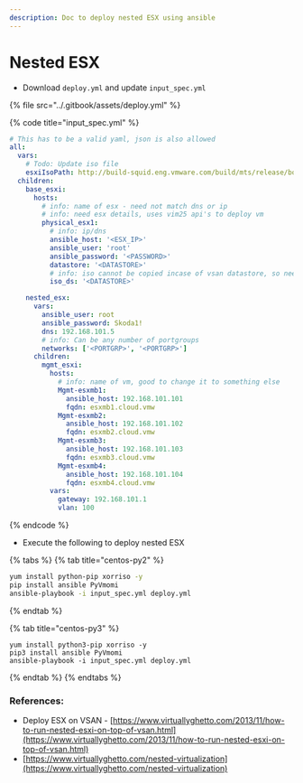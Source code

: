```yaml
---
description: Doc to deploy nested ESX using ansible
---
```


# Nested ESX

* Download `deploy.yml` and update `input_spec.yml`

{% file src="../.gitbook/assets/deploy.yml" %}

{% code title="input\_spec.yml" %}
```yaml
# This has to be a valid yaml, json is also allowed
all:
  vars:
    # Todo: Update iso file
    esxiIsoPath: http://build-squid.eng.vmware.com/build/mts/release/bora-15843807/publish/VMware-VMvisor-Installer-7.0.0-15843807.x86_64.iso
  children:
    base_esxi:
      hosts:
        # info: name of esx - need not match dns or ip
        # info: need esx details, uses vim25 api's to deploy vm
        physical_esx1:
          # info: ip/dns
          ansible_host: '<ESX_IP>'
          ansible_user: 'root'
          ansible_password: '<PASSWORD>'
          datastore: '<DATASTORE>'
          # info: iso cannot be copied incase of vsan datastore, so need to have a non vsan disk for iso copy
          iso_ds: '<DATASTORE>'

    nested_esx:
      vars:
        ansible_user: root
        ansible_password: Skoda1!
        dns: 192.168.101.5
        # info: Can be any number of portgroups
        networks: ['<PORTGRP>', '<PORTGRP>']
      children:
        mgmt_esxi:
          hosts:
            # info: name of vm, good to change it to something else
            Mgmt-esxmb1:
              ansible_host: 192.168.101.101
              fqdn: esxmb1.cloud.vmw
            Mgmt-esxmb2:
              ansible_host: 192.168.101.102
              fqdn: esxmb2.cloud.vmw
            Mgmt-esxmb3:
              ansible_host: 192.168.101.103
              fqdn: esxmb3.cloud.vmw
            Mgmt-esxmb4:
              ansible_host: 192.168.101.104
              fqdn: esxmb4.cloud.vmw
          vars:
            gateway: 192.168.101.1
            vlan: 100
```
{% endcode %}

* Execute the following to deploy nested ESX

{% tabs %}
{% tab title="centos-py2" %}
```bash
yum install python-pip xorriso -y
pip install ansible PyVmomi
ansible-playbook -i input_spec.yml deploy.yml
```
{% endtab %}

{% tab title="centos-py3" %}
```
yum install python3-pip xorriso -y
pip3 install ansible PyVmomi 
ansible-playbook -i input_spec.yml deploy.yml
```
{% endtab %}
{% endtabs %}



### References:

* Deploy ESX on VSAN - [https://www.virtuallyghetto.com/2013/11/how-to-run-nested-esxi-on-top-of-vsan.html](https://www.virtuallyghetto.com/2013/11/how-to-run-nested-esxi-on-top-of-vsan.html)
* [https://www.virtuallyghetto.com/nested-virtualization](https://www.virtuallyghetto.com/nested-virtualization)

